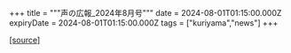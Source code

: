 +++
title = """声の広報_2024年8月号"""
date = 2024-08-01T01:15:00.000Z
expiryDate = 2024-08-01T01:15:00.000Z
tags = ["kuriyama","news"]
+++


[[source]](https://www.town.kuriyama.hokkaido.jp/site/koho/28361.html)

